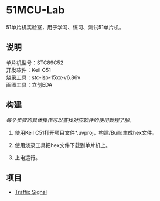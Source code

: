 # 51MCU-Lab

51单片机实验室，用于学习、练习、测试51单片机。

## 说明

单片机型号：STC89C52  
开发软件：Keil C51  
烧录工具：stc-isp-15xx-v6.86v  
画图工具：立创EDA  

## 构建

*每个步骤的具体操作可以查找对应软件的使用教程了解。*

1. 使用Keil C51打开项目文件*.uvproj，构建/Build生成hex文件。

2. 使用烧录工具把hex文件下载到单片机上。

3. 上电运行。

## 项目

* [Traffic Signal](https://github.com/masterzhk/51MCU-Lab/tree/master/Traffic%20Signal)
